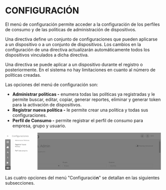 # CONFIGURACIÓN

El menú de configuración permite acceder a la configuración de los perfiles de consumo y de las políticas de administración de dispositivos.

Una directiva define un conjunto de configuraciones que pueden aplicarse a un dispositivo o a un conjunto de dispositivos. Los cambios en la configuración de una directiva actualizarán automáticamente todos los dispositivos vinculados a dicha directiva.

Una directiva se puede aplicar a un dispositivo durante el registro o posteriormente. En el sistema no hay limitaciones en cuanto al número de políticas creadas.

Las opciones del menú de configuración son:

* **Administrar políticas -** enumera todas las políticas ya registradas y le permite buscar, editar, copiar, generar reportes, eliminar y generar token para la activación de dispositivos.
* **Registrar nueva política -** le permite crear una política y todas sus configuraciones.
* **Perfil de Consumo -** permite registrar el perfil de consumo para empresa, grupo y usuario.

![](<../.gitbook/assets/0 (9) (1).png>)

Las cuatro opciones del menú "Configuració**n**" se detallan en las siguientes subsecciones.
